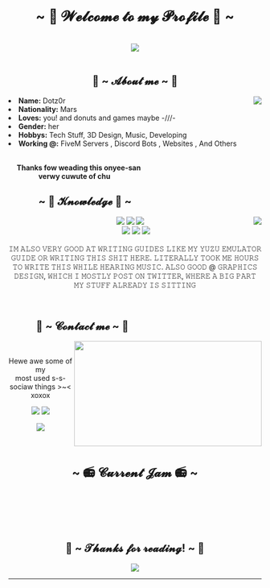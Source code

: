 <body>
    <h1 align="center">~ 💖 𝓦𝓮𝓵𝓬𝓸𝓶𝓮 𝓽𝓸 𝓶𝔂 𝓟𝓻𝓸𝓯𝓲𝓵𝓮 💖 ~</h1>
    <br>
    <div align="center">
    <img src="https://i.imgur.com/jx17oHT.gif">
    </div>
    <br>
    <div>
    <h2 align="center"> 🦊 ~ 𝓐𝓫𝓸𝓾𝓽 𝓶𝓮 ~ 🦊 </h2>
    <img src="https://64.media.tumblr.com/e1f1c97123ae217eb731500e502e0083/tumblr_n9dxcikmIU1qc9zfzo7_r1_250.gif" align="right">
    <li>
    <b>Name:</b> Dotz0r</li>
    <li>
    <b>Nationality:</b> Mars
    </li>
    <li>
    <b>Loves:</b> you! and donuts and games maybe -///-
    </li>
    <li>
    <b>Gender:</b> her
    </li>
    <li>
    <b>Hobbys:</b> Tech Stuff, 3D Design, Music, Developing
    </li>
    <li>
    <b>Working @:</b> FiveM Servers , Discord Bots , Websites , And Others
    </li>
    <br>
    <p><b>     Thanks fow weading this onyee-san<br>
                      verwy cuwute of chu</b></p>
    </div>
    <div>
    <h2 align="left">            ~ 📇 𝓚𝓷𝓸𝔀𝓵𝓮𝓭𝓰𝓮 📇 ~</h2>
    <p>
    <img src="https://i.pinimg.com/originals/8d/4b/77/8d4b77c44b7a68c0fd609411e2c0ec3c.gif" align="right">
    </div>
    <div>
    <p align="center"><img src="https://img.shields.io/badge/adobe%20photoshop%20-%2331A8FF.svg?&style=for-the-badge&logo=adobe%20photoshop&logoColor=white"/> <img src="https://img.shields.io/badge/html5%20-%23E34F26.svg?&style=for-the-badge&logo=html5&logoColor=white"/> <img src="https://img.shields.io/badge/css3%20-%231572B6.svg?&style=for-the-badge&logo=css3&logoColor=white"/><br>
     <img src="https://img.shields.io/badge/node.js%20-%2343853D.svg?&style=for-the-badge&logo=node.js&logoColor=white"/> <img src="https://img.shields.io/badge/javascript%20-%23323330.svg?&style=for-the-badge&logo=javascript&logoColor=%23F7DF1E"/> <img src="https://img.shields.io/badge/git%20-%23F05033.svg?&style=for-the-badge&logo=git&logoColor=white"/> <br><br>
    𝙸𝙼 𝙰𝙻𝚂𝙾 𝚅𝙴𝚁𝚈 𝙶𝙾𝙾𝙳 𝙰𝚃 𝚆𝚁𝙸𝚃𝙸𝙽𝙶 𝙶𝚄𝙸𝙳𝙴𝚂 𝙻𝙸𝙺𝙴 𝙼𝚈 𝚈𝚄𝚉𝚄 𝙴𝙼𝚄𝙻𝙰𝚃𝙾𝚁 𝙶𝚄𝙸𝙳𝙴 𝙾𝚁 𝚆𝚁𝙸𝚃𝙸𝙽𝙶 𝚃𝙷𝙸𝚂 𝚂𝙷𝙸𝚃 𝙷𝙴𝚁𝙴. 𝙻𝙸𝚃𝙴𝚁𝙰𝙻𝙻𝚈 𝚃𝙾𝙾𝙺 𝙼𝙴 𝙷𝙾𝚄𝚁𝚂 𝚃𝙾 𝚆𝚁𝙸𝚃𝙴 𝚃𝙷𝙸𝚂 𝚆𝙷𝙸𝙻𝙴 𝙷𝙴𝙰𝚁𝙸𝙽𝙶 𝙼𝚄𝚂𝙸𝙲. 𝙰𝙻𝚂𝙾 𝙶𝙾𝙾𝙳 @ 𝙶𝚁𝙰𝙿𝙷𝙸𝙲𝚂 𝙳𝙴𝚂𝙸𝙶𝙽, 𝚆𝙷𝙸𝙲𝙷 𝙸 𝙼𝙾𝚂𝚃𝙻𝚈 𝙿𝙾𝚂𝚃 𝙾𝙽 𝚃𝚆𝙸𝚃𝚃𝙴𝚁, 𝚆𝙷𝙴𝚁𝙴 𝙰 𝙱𝙸𝙶 𝙿𝙰𝚁𝚃 𝙼𝚈 𝚂𝚃𝚄𝙵𝙵 𝙰𝙻𝚁𝙴𝙰𝙳𝚈 𝙸𝚂 𝚂𝙸𝚃𝚃𝙸𝙽𝙶
    </p>
    <br>
    <h2>           📝 ~ 𝓒𝓸𝓷𝓽𝓪𝓬𝓽 𝓶𝓮 ~ 📝</h2>
    <img src="https://i.imgur.com/KXx0cCx.gif" align="right" width="373.5px" height="208.5px">
    <br>
    <p align="center">Hewe awe some of my <br>
    most used s-s-sociaw things >~< xoxox</p>
    <p align="center"><a href="https://twitter.com/IDotz0r" target="_blank"><img src="https://img.shields.io/badge/IDotz0r%20-%231DA1F2.svg?&style=for-the-badge&logo=Twitter&logoColor=white"/></a> <a href="https://discord.gg/UGrWaaQPRJ" target="_blank"><img src="https://img.shields.io/badge/Monster Team%20-%237289DA.svg?&style=for-the-badge&logo=discord&logoColor=white"/></a></p>
    <p align="center"><a href="https://www.twitch.tv/idotz0r" target="_blank"><img src="https://img.shields.io/badge/idotz0r%20-%239146FF.svg?&style=for-the-badge&logo=Twitch&logoColor=white"/></a></p>
    </div>
    <br>
    <div>
    <h2 align="center" style="font-size: 24px">~ 📻 𝓒𝓾𝓻𝓻𝓮𝓷𝓽 𝓙𝓪𝓶 📻 ~</h2>
    <br>
    <div align="center"><p>
    <p>
    <br>
    <br>
    </div>
    <div>
    <h2 align="center">💖 ~ 𝓣𝓱𝓪𝓷𝓴𝓼 𝓯𝓸𝓻 𝓻𝓮𝓪𝓭𝓲𝓷𝓰! ~ 💖</h2>
    <div align="center">
    <img src="https://thumbs.gfycat.com/ElderlyNiceIsopod-size_restricted.gif">
    </div>
    <hr>
    </div>
    </div>
    </body>    
